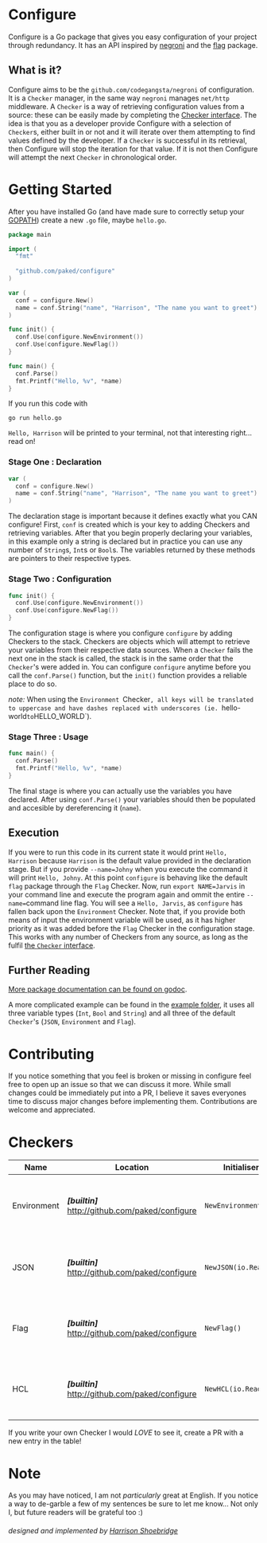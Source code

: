 # Configure
Configure is a Go package that gives you easy configuration of your project through redundancy. It has an API inspired by [negroni](http://godoc.org/github.com/codegangsta/negroni) and the [flag](http://godoc.org/flag) package.

## What is it?
Configure aims to be the `github.com/codegangsta/negroni` of configuration. It is a `Checker` manager, in the same way `negroni` manages `net/http` middleware. A `Checker` is a way of retrieving configuration values from a source: these can be easily made by completing the [Checker interface](http://godoc.org/github.com/paked/configure#Checker). The idea is that you as a developer provide Configure with a selection of `Checker`s, either built in or not and it will iterate over them attempting to find values defined by the developer. If a `Checker` is successful in its retrieval, then Configure will stop the iteration for that value. If it is not then Configure will attempt the next `Checker` in chronological order.

# Getting Started
After you have installed Go (and have made sure to correctly setup your [GOPATH](http://golang.org/doc/code.html#GOPATH)) create a new `.go` file, maybe `hello.go`.
```go
package main

import (
  "fmt"
  
  "github.com/paked/configure"
)

var (
  conf = configure.New()
  name = conf.String("name", "Harrison", "The name you want to greet")
)

func init() {
  conf.Use(configure.NewEnvironment())
  conf.Use(configure.NewFlag())
}

func main() {
  conf.Parse()
  fmt.Printf("Hello, %v", *name)
}
```
If you run this code with
```
go run hello.go
```
`Hello, Harrison` will be printed to your terminal, not that interesting right... read on!

### Stage One : Declaration
```go
var (
  conf = configure.New()
  name = conf.String("name", "Harrison", "The name you want to greet")
)
```
The declaration stage is important because it defines exactly what you CAN configure! First, `conf` is created which is your key to adding Checkers and retrieving variables. After that you begin properly declaring your variables, in this example only a string is declared but in practice you can use any number of `String`s, `Int`s or `Bool`s. The variables returned by these methods are pointers to their respective types.

### Stage Two : Configuration
```go
func init() {
  conf.Use(configure.NewEnvironment())
  conf.Use(configure.NewFlag())
}
```
The configuration stage is where you configure `configure` by adding Checkers to the stack. Checkers are objects which will attempt to retrieve your variables from their respective data sources. When a `Checker` fails the next one in the stack is called, the stack is in the same order that the `Checker`'s were added in. You can configure `configure` anytime before you call the `conf.Parse()` function, but the `init()` function provides a reliable place to do so.

*note:* When using the `Environment `Checker`, all keys will be translated to uppercase and have dashes replaced with underscores (ie. `hello-world` to `HELLO_WORLD`).

### Stage Three : Usage
```go
func main() {
  conf.Parse()
  fmt.Printf("Hello, %v", *name)
}
```
The final stage is where you can actually use the variables you have declared. After using `conf.Parse()` your variables should then be populated and accesible by dereferencing it (`name`).

## Execution
If you were to run this code in its current state it would print `Hello, Harrison` because `Harrison` is the default value provided in the declaration stage. But if you provide `--name=Johny` when you execute the command it will print `Hello, Johny`. At this point `configure` is behaving like the default `flag` package through the `Flag` Checker. Now, run `export NAME=Jarvis` in your command line and execute the program again and ommit the entire `--name=`command line flag. You will see a `Hello, Jarvis`, as `configure` has fallen back upon the `Environment` Checker. Note that, if you provide both means of input the environment variable will be used, as it has higher priority as it was added before the `Flag` Checker in the configuration stage. This works with any number of Checkers from any source, as long as the fulfil [the `Checker` interface](http://godoc.org/github.com/paked/configure#Checker).

## Further Reading
[More package documentation can be found on godoc](http://godoc.org/pkg/github.com/paked/configure).

A more complicated example can be found in the [example folder](http://github.com/paked/configure/blob/master/example/), it uses all three variable types (`Int`, `Bool` and `String`) and all three of the default `Checker`'s (`JSON`, `Environment` and `Flag`).

# Contributing
If you notice something that you feel is broken or missing in configure feel free to open up an issue so that we can discuss it more. While small changes could be immediately put into a PR, I believe it saves everyones time to discuss major changes before implementing them. Contributions are welcome and appreciated.

# Checkers
| Name | Location | Initialiser |Description|
|---|---|---|---|
|Environment| ***[builtin]*** http://github.com/paked/configure |`NewEnvironment()` | Environment checks the os environment variables for values |
|JSON|***[builtin]*** http://github.com/paked/configure |`NewJSON(io.Reader)`| Retrieves values from an `io.Reader` containing JSON |
|Flag|***[builtin]*** http://github.com/paked/configure |`NewFlag()`| Retrieve flagged values from `os.Args` in a `--x=y` format|
|HCL|***[builtin]*** http://github.com/paked/configure |`NewHCL(io.Reader)`| Retrieve values from an `io.Reader` containing HCL|

If you write your own Checker I would *LOVE* to see it, create a PR with a new entry in the table!

# Note
As you may have noticed, I am not *particularly* great at English. If you notice a way to de-garble a few of my sentences be sure to let me know... Not only I, but future readers will be grateful too :)

###### *designed and implemented by [Harrison Shoebridge](http://github.com/paked)*
